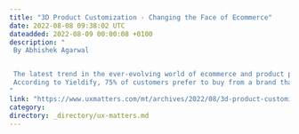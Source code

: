```yaml
---
title: "3D Product Customization - Changing the Face of Ecommerce"
date: 2022-08-08 09:38:02 UTC
dateadded: 2022-08-09 00:00:08 +0100
description: "
 By Abhishek Agarwal 


 The latest trend in the ever-evolving world of ecommerce and product personalization is 3D customization. To win your customers’ hearts and minds and increase your revenues, you could incorporate product-design software into your ecommerce store. 
 According to Yieldify, 75% of customers prefer to buy from a brand that offers a personalized purchasing experience. Consumers want to purchase and own products that they can personalize to match their own requirements. To achieve this personalization, they can either ask a store owner to customize their product or design the product themselves with the help of a product customizer. Read More 
"
link: "https://www.uxmatters.com/mt/archives/2022/08/3d-product-customization-changing-the-face-of-ecommerce.php"
category:
directory: _directory/ux-matters.md
---
```


